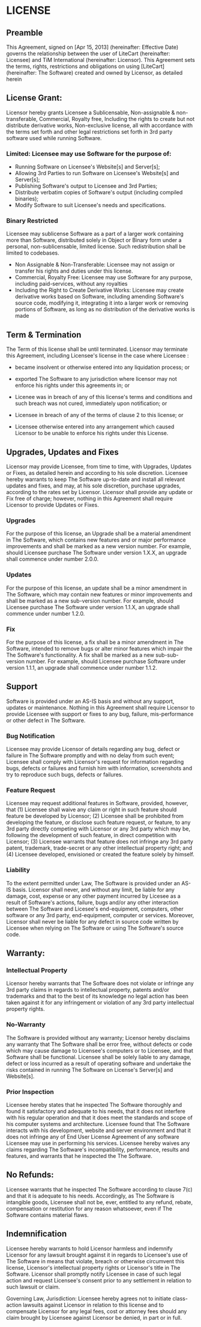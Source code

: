 # LICENSE

## Preamble

  This Agreement, signed on [Apr 15, 2013] (hereinafter: Effective Date) governs the relationship between the user of LiteCart (hereinafter: Licensee) and TiM International (hereinafter: Licensor). This Agreement sets the terms, rights, restrictions and obligations on using [LiteCart] (hereinafter: The Software) created and owned by Licensor, as detailed herein

## License Grant:

  Licensor hereby grants Licensee a Sublicensable, Non-assignable & non-transferable, Commercial, Royalty free, Including the rights to create but not distribute derivative works, Non-exclusive license, all with accordance with the terms set forth and other legal restrictions set forth in 3rd party software used while running Software.

### Limited: Licensee may use Software for the purpose of:

  - Running Software on Licensee's Website[s] and Server[s];
  - Allowing 3rd Parties to run Software on Licensee's Website[s] and Server[s];
  - Publishing Software's output to Licensee and 3rd Parties;
  - Distribute verbatim copies of Software's output (including compiled binaries);
  - Modify Software to suit Licensee's needs and specifications.

### Binary Restricted

  Licensee may sublicense Software as a part of a larger work containing more than Software, distributed solely in Object or Binary form under a personal, non-sublicensable, limited license. Such redistribution shall be limited to codebases.

  - Non Assignable & Non-Transferable: Licensee may not assign or transfer his rights and duties under this license.
  - Commercial, Royalty Free: Licensee may use Software for any purpose, including paid-services, without any royalties
  - Including the Right to Create Derivative Works: Licensee may create derivative works based on Software, including amending Software's source code, modifying it, integrating it into a larger work or removing portions of Software, as long as no distribution of the derivative works is made

## Term & Termination

  The Term of this license shall be until terminated. Licensor may terminate this Agreement, including Licensee's license in the case where Licensee :

  - became insolvent or otherwise entered into any liquidation process; or

  - exported The Software to any jurisdiction where licensor may not enforce his rights under this agreements in; or

  - Licenee was in breach of any of this license's terms and conditions and such breach was not cured, immediately upon notification; or

  - Licensee in breach of any of the terms of clause 2 to this license; or

  - Licensee otherwise entered into any arrangement which caused Licensor to be unable to enforce his rights under this License.
  
## Upgrades, Updates and Fixes

  Licensor may provide Licensee, from time to time, with Upgrades, Updates or Fixes, as detailed herein and according to his sole discretion. Licensee hereby warrants to keep The Software up-to-date and install all relevant updates and fixes, and may, at his sole discretion, purchase upgrades, according to the rates set by Licensor. Licensor shall provide any update or Fix free of charge; however, nothing in this Agreement shall require Licensor to provide Updates or Fixes.

### Upgrades

  For the purpose of this license, an Upgrade shall be a material amendment in The Software, which contains new features and or major performance improvements and shall be marked as a new version number. For example, should Licensee purchase The Software under version 1.X.X, an upgrade shall commence under number 2.0.0.

### Updates

  For the purpose of this license, an update shall be a minor amendment in The Software, which may contain new features or minor improvements and shall be marked as a new sub-version number. For example, should Licensee purchase The Software under version 1.1.X, an upgrade shall commence under number 1.2.0.

### Fix

  For the purpose of this license, a fix shall be a minor amendment in The Software, intended to remove bugs or alter minor features which impair the The Software's functionality. A fix shall be marked as a new sub-sub-version number. For example, should Licensee purchase Software under version 1.1.1, an upgrade shall commence under number 1.1.2.

## Support

  Software is provided under an AS-IS basis and without any support, updates or maintenance. Nothing in this Agreement shall require Licensor to provide Licensee with support or fixes to any bug, failure, mis-performance or other defect in The Software.

### Bug Notification

  Licensee may provide Licensor of details regarding any bug, defect or failure in The Software promptly and with no delay from such event; Licensee shall comply with Licensor's request for information regarding bugs, defects or failures and furnish him with information, screenshots and try to reproduce such bugs, defects or failures.

### Feature Request

  Licensee may request additional features in Software, provided, however, that (1) Licensee shall waive any claim or right in such feature should feature be developed by Licensor; (2) Licensee shall be prohibited from developing the feature, or disclose such feature request, or feature, to any 3rd party directly competing with Licensor or any 3rd party which may be, following the development of such feature, in direct competition with Licensor; (3) Licensee warrants that feature does not infringe any 3rd party patent, trademark, trade-secret or any other intellectual property right; and (4) Licensee developed, envisioned or created the feature solely by himself.

### Liability

  To the extent permitted under Law, The Software is provided under an AS-IS basis. Licensor shall never, and without any limit, be liable for any damage, cost, expense or any other payment incurred by Licesee as a result of Software's actions, failure, bugs and/or any other interaction between The Software  and Licesee's end-equipment, computers, other software or any 3rd party, end-equipment, computer or services.  Moreover, Licensor shall never be liable for any defect in source code written by Licensee when relying on The Software or using The Software's source code.

## Warranty:  

### Intellectual Property

  Licensor hereby warrants that The Software does not violate or infringe any 3rd party claims in regards to intellectual property, patents and/or trademarks and that to the best of its knowledge no legal action has been taken against it for any infringement or violation of any 3rd party intellectual property rights.

### No-Warranty

  The Software is provided without any warranty; Licensor hereby disclaims any warranty that The Software shall be error free, without defects or code which may cause damage to Licensee's computers or to Licensee, and that Software shall be functional. Licensee shall be solely liable to any damage, defect or loss incurred as a result of operating software and undertake the risks contained in running The Software on License's Server[s] and Website[s].

### Prior Inspection

  Licensee hereby states that he inspected The Software thoroughly and found it satisfactory and adequate to his needs, that it does not interfere with his regular operation and that it does meet the standards and scope of his computer systems and architecture. Licensee found that The Software interacts with his development, website and server environment and that it does not infringe any of End User License Agreement of any software Licensee may use in performing his services. Licensee hereby waives any claims regarding The Software's incompatibility, performance, results and features, and warrants that he inspected the The Software.

## No Refunds:

  Licensee warrants that he inspected The Software according to clause 7(c) and that it is adequate to his needs. Accordingly, as The Software is intangible goods, Licensee shall not be, ever, entitled to any refund, rebate, compensation or restitution for any reason whatsoever, even if The Software contains material flaws.

## Indemnification

  Licensee hereby warrants to hold Licensor harmless and indemnify Licensor for any lawsuit brought against it in regards to Licensee's use of The Software in means that violate, breach or otherwise circumvent this license, Licensor's intellectual property rights or Licensor's title in The Software. Licensor shall promptly notify Licensee in case of such legal action and request Licensee's consent prior to any settlement in relation to such lawsuit or claim.

  Governing Law, Jurisdiction: Licensee hereby agrees not to initiate class-action lawsuits against Licensor in relation to this license and to compensate Licensor for any legal fees, cost or attorney fees should any claim brought by Licensee against Licensor be denied, in part or in full.
